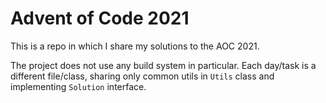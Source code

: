 # Advent of Code 2021

This is a repo in which I share my solutions to the AOC 2021. 

The project does not use any build system in particular. Each day/task is a different file/class, 
sharing only common utils in ``Utils`` class and implementing ``Solution`` interface.